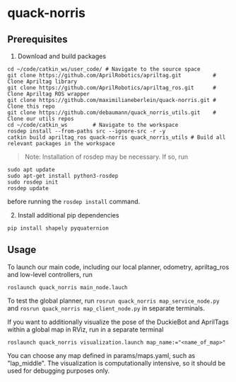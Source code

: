 # quack-norris
## Prerequisites
1. Download and build packages
```
cd ~/code/catkin_ws/user_code/ # Navigate to the source space
git clone https://github.com/AprilRobotics/apriltag.git          # Clone Apriltag library
git clone https://github.com/AprilRobotics/apriltag_ros.git      # Clone Apriltag ROS wrapper
git clone https://github.com/maximilianeberlein/quack-norris.git # Clone this repo
git clone https://github.com/debaumann/quack_norris_utils.git    # Clone our utils repos
cd ~/code/catkin_ws        # Navigate to the workspace
rosdep install --from-paths src --ignore-src -r -y
catkin build apriltag_ros quack-norris quack_norris_utils # Build all relevant packages in the workspace
```

> Note: Installation of rosdep may be necessary. If so, run
```
sudo apt update
sudo apt-get install python3-rosdep
sudo rosdep init
rosdep update
```

before running the `rosdep install` command.

2. Install additional pip dependencies
```
pip install shapely pyquaternion
```

## Usage
To launch our main code, including our local planner, odometry, apriltag_ros and low-level controllers, run
```
roslaunch quack_norris main_node.lauch
``` 

To test the global planner, run `rosrun quack_norris map_service_node.py` and `rosrun quack_norris map_client_node.py` in separate terminals.

If you want to additionally visualize the pose of the DuckieBot and AprilTags within a global map in RViz, run in a separate terminal
```
roslaunch quack_norris visualization.launch map_name:="<name_of_map>"
```

You can choose any map defined in params/maps.yaml, such as "lap_middle". The visualization is computationally intensive, so it should be used for debugging purposes only.
